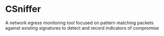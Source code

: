# CSniffer
A network egress monitoring tool focused on pattern matching packets against existing signatures to detect and record indicators of compromise

